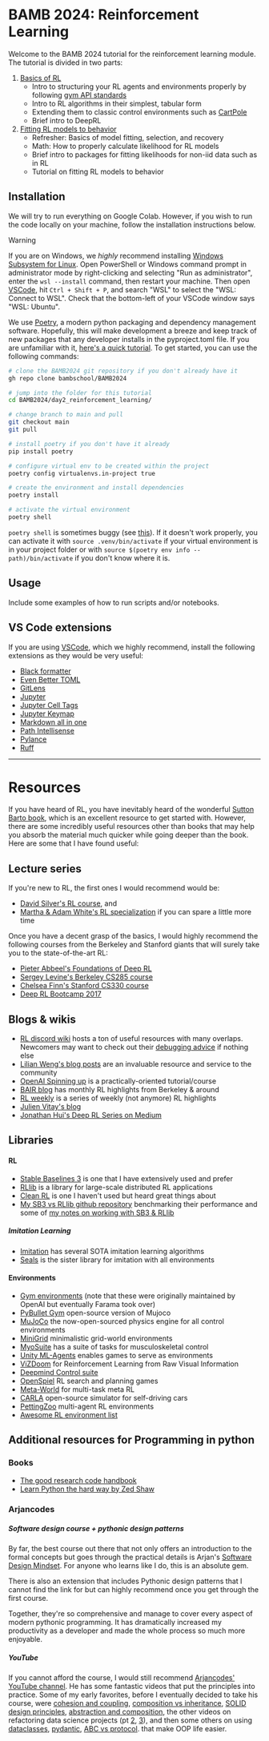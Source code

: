 # BAMB 2024: Reinforcement Learning

Welcome to the BAMB 2024 tutorial for the reinforcement learning module. The tutorial is divided in two parts:

1. [Basics of RL](./part1_rl_basics/)
   - Intro to structuring your RL agents and environments properly by following [gym API standards](https://github.com/Farama-Foundation/Gymnasium?tab=readme-ov-file#api)
   - Intro to RL algorithms in their simplest, tabular form
   - Extending them to classic control environments such as [CartPole](https://gymnasium.farama.org/environments/classic_control/cart_pole/)
   - Brief intro to DeepRL
2. [Fitting RL models to behavior](./part2_fitting_rl_models/)
   - Refresher: Basics of model fitting, selection, and recovery
   - Math: How to properly calculate likelihood for RL models
   - Brief intro to packages for fitting likelihoods for non-iid data such as in RL
   - Tutorial on fitting RL models to behavior

## Installation

We will try to run everything on Google Colab. However, if you wish to run the code locally on your machine, follow the installation instructions below.

> [!WARNING]
> If you are on Windows, we *highly* recommend installing [Windows Subsystem for Linux](https://learn.microsoft.com/en-us/windows/wsl/install). Open PowerShell or Windows command prompt in administrator mode by right-clicking and selecting "Run as administrator", enter the ```wsl --install``` command, then restart your machine. Then open [VSCode](https://code.visualstudio.com/Download), hit `Ctrl + Shift + P`, and search "WSL" to select the "WSL: Connect to WSL". Check that the bottom-left of your VSCode window says "WSL: Ubuntu".

We use [Poetry](https://python-poetry.org/), a modern python packaging and dependency management software. Hopefully, this will make development a breeze and keep track of new packages that any developer installs in the pyproject.toml file. If you are unfamiliar with it, [here's a quick tutorial](https://www.youtube.com/watch?v=0f3moPe_bhk). To get started, you can use the following commands:

```sh
# clone the BAMB2024 git repository if you don't already have it
gh repo clone bambschool/BAMB2024

# jump into the folder for this tutorial
cd BAMB2024/day2_reinforcement_learning/

# change branch to main and pull
git checkout main
git pull

# install poetry if you don't have it already
pip install poetry

# configure virtual env to be created within the project
poetry config virtualenvs.in-project true

# create the environment and install dependencies
poetry install

# activate the virtual environment
poetry shell
```

`poetry shell` is sometimes buggy (see [this](https://stackoverflow.com/questions/60580332/poetry-virtual-environment-already-activated)). If it doesn't work properly, you can activate it with `source .venv/bin/activate` if your virtual environment is in your project folder or with `source $(poetry env info --path)/bin/activate` if you don't know where it is.

## Usage

Include some examples of how to run scripts and/or notebooks.

## VS Code extensions

If you are using [VSCode](https://code.visualstudio.com/Download), which we highly recommend, install the following extensions as they would be very useful:

- [Black formatter](https://marketplace.visualstudio.com/items?itemName=ms-python.black-formatter)
- [Even Better TOML](https://marketplace.visualstudio.com/items?itemName=tamasfe.even-better-toml)
- [GitLens](https://marketplace.visualstudio.com/items?itemName=eamodio.gitlens)
- [Jupyter](https://marketplace.visualstudio.com/items?itemName=ms-toolsai.jupyter)
- [Jupyter Cell Tags](https://marketplace.visualstudio.com/items?itemName=ms-toolsai.vscode-jupyter-cell-tags)
- [Jupyter Keymap](https://marketplace.visualstudio.com/items?itemName=ms-toolsai.jupyter-keymap)
- [Markdown all in one](https://marketplace.visualstudio.com/items?itemName=yzhang.markdown-all-in-one)
- [Path Intellisense](https://marketplace.visualstudio.com/items?itemName=christian-kohler.path-intellisense)
- [Pylance](https://marketplace.visualstudio.com/items?itemName=ms-python.vscode-pylance)
- [Ruff](https://marketplace.visualstudio.com/items?itemName=charliermarsh.ruff)

--- 

# Resources

If you have heard of RL, you have inevitably heard of the wonderful [Sutton Barto book](http://incompleteideas.net/book/RLbook2020.pdf), which is an excellent resource to get started with. However, there are some incredibly useful resources other than books that may help you absorb the material much quicker while going deeper than the book. Here are some that I have found useful:

## Lecture series

If you're new to RL, the first ones I would recommend would be:

- [David Silver's RL course](https://youtube.com/playlist?list=PLzuuYNsE1EZAXYR4FJ75jcJseBmo4KQ9-), and
- [Martha & Adam White's RL specialization](https://www.coursera.org/specializations/reinforcement-learning#courses) if you can spare a little more time

Once you have a decent grasp of the basics, I would highly recommend the following courses from the Berkeley and Stanford giants that will surely take you to the state-of-the-art RL:

- [Pieter Abbeel's Foundations of Deep RL](https://youtube.com/playlist?list=PLwRJQ4m4UJjNymuBM9RdmB3Z9N5-0IlY0)
- [Sergey Levine's Berkeley CS285 course](https://youtube.com/playlist?list=PL_iWQOsE6TfURIIhCrlt-wj9ByIVpbfGc)
- [Chelsea Finn's Stanford CS330 course](https://youtube.com/playlist?list=PLoROMvodv4rMIJ-TvblAIkw28Wxi27B36)
- [Deep RL Bootcamp 2017](https://www.youtube.com/playlist?list=PLXoDfcPNqdnkdhRCrCCdVUOtKOwuBhJdF)

## Blogs & wikis

- [RL discord wiki](https://github.com/andyljones/reinforcement-learning-discord-wiki/wiki) hosts a ton of useful resources with many overlaps. Newcomers may want to check out their [debugging advice](https://github.com/andyljones/reinforcement-learning-discord-wiki/wiki#debugging-advice) if nothing else
- [Lilian Weng's blog posts](https://lilianweng.github.io/archives/) are an invaluable resource and service to the community
- [OpenAI Spinning up](https://spinningup.openai.com/en/latest/) is a practically-oriented tutorial/course
- [BAIR blog](https://bair.berkeley.edu/blog/about/) has monthly RL highlights from Berkeley & around
- [RL weekly](https://v1.endtoend.ai/rl-weekly/ "https://v1.endtoend.ai/rl-weekly/") is a series of weekly (not anymore) RL highlights
- [Julien Vitay's blog](https://julien-vitay.net/deeprl/)
- [Jonathan Hui's Deep RL Series on Medium](https://jonathan-hui.medium.com/rl-deep-reinforcement-learning-series-833319a95530)

## Libraries

#### RL

- [Stable Baselines 3](https://github.com/DLR-RM/stable-baselines3) is one that I have extensively used and prefer
- [RLlib](https://docs.ray.io/en/latest/rllib/index.html) is a library for large-scale distributed RL applications
- [Clean RL](https://github.com/vwxyzjn/cleanrl) is one I haven't used but heard great things about
- [My SB3 vs RLlib github repository](https://github.com/nisheetpatel/sb3-vs-rllib) benchmarking their performance and some of [my notes on working with SB3 & RLlib](https://github.com/nisheetpatel/sb3-vs-rllib/blob/main/docs/notes_sb3_vs_rllib.md)

##### Imitation Learning

- [Imitation](https://github.com/HumanCompatibleAI/imitation) has several SOTA imitation learning algorithms
- [Seals](https://github.com/HumanCompatibleAI/seals) is the sister library for imitation with all environments

#### Environments

- [Gym environments](https://gymnasium.farama.org/) (note that these were originally maintained by OpenAI but eventually Farama took over)
- [PyBullet Gym](https://github.com/benelot/pybullet-gym) open-source version of Mujoco
- [MuJoCo](https://github.com/deepmind/mujoco) the now-open-sourced physics engine for all control environments
- [MiniGrid](https://github.com/maximecb/gym-minigrid) minimalistic grid-world environments
- [MyoSuite](https://github.com/facebookresearch/myosuite) has a suite of tasks for musculoskeletal control
- [Unity ML-Agents](https://github.com/Unity-Technologies/ml-agents) enables games to serve as environments
- [ViZDoom](https://github.com/mwydmuch/ViZDoom) for Reinforcement Learning from Raw Visual Information
- [Deepmind Control suite](https://github.com/deepmind/dm_control)
- [OpenSpiel](https://github.com/deepmind/open_spiel) RL search and planning games
- [Meta-World](https://meta-world.github.io/) for multi-task meta RL
- [CARLA](http://carla.org/) open-source simulator for self-driving cars
- [PettingZoo](https://www.pettingzoo.ml/) multi-agent RL environments
- [Awesome RL environment list](https://github.com/clvrai/awesome-rl-envs)

## Additional resources for Programming in python

### Books

- [The good research code handbook](https://goodresearch.dev/index.html)
- [Learn Python the hard way by Zed Shaw](https://rupert.id.au/python/book/learn-python3-the-hard-way-nov-15-2018.pdf) 

### Arjancodes

##### Software design course + pythonic design patterns

By far, the best course out there that not only offers an introduction to the formal concepts but goes through the practical details is Arjan's [Software Design Mindset](https://www.arjancodes.com/mindset). For anyone who learns like I do, this is an absolute gem.

There is also an extension that includes Pythonic design patterns that I cannot find the link for but can highly recommend once you get through the first course.

Together, they're so comprehensive and manage to cover every aspect of modern pythonic programming. It has dramatically increased my productivity as a developer and made the whole process so much more enjoyable.

##### YouTube

If you cannot afford the course, I would still recommend [Arjancodes' YouTube channel](https://www.youtube.com/c/arjancodes). He has some fantastic videos that put the principles into practice. Some of my early favorites, before I eventually decided to take his course, were [cohesion and coupling](https://www.youtube.com/watch?v=eiDyK_ofPPM), [composition vs inheritance](https://www.youtube.com/watch?v=0mcP8ZpUR38), [SOLID design principles](https://www.youtube.com/watch?v=pTB30aXS77U), [abstraction and composition](https://www.youtube.com/watch?v=ka70COItN40&t=3s), the other videos on refactoring data science projects (pt [2](https://www.youtube.com/watch?v=Tx4AxbQNv3U), [3](https://www.youtube.com/watch?v=8fFqakxhW84)), and then some others on using [dataclasses](https://www.youtube.com/watch?v=vRVVyl9uaZc), [pydantic](https://www.youtube.com/watch?v=Vj-iU-8_xLs), [ABC vs protocol](https://www.youtube.com/watch?v=xvb5hGLoK0A&t=248s). that make OOP life easier.